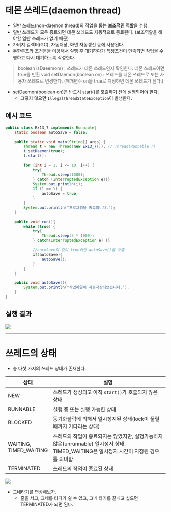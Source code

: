 # 데몬 쓰레드(daemon thread)
- 일반 쓰레드(non-daemon thread)의 작업을 돕는 **보조적인 역할**을 수행.
- 일반 쓰레드가 모두 종료되면 데몬 쓰레드도 자동적으로 종료된다. (보조역할을 해야할 일반 쓰레드가 없기 때문)
- 가비지 컬렉터(GC), 자동저장, 화면 자동갱신 등에 사용된다.
- 무한루프와 조건문을 이용해서 실행 후 대기하다가 특정조건이 만족되면 작업을 수행하고 다시 대기하도록 작성한다.

> boolean isDaeemon() : 쓰레드가 데몬 쓰레드인지 확인한다. 데몬 쓰레드이면 true를 반환
> void setDaemon(boolean on) : 쓰레드를 데몬 쓰레드로 또는 사용자 쓰레드로 변경한다. (매개변수 on을 true로 지정하면 데몬 쓰레드가 된다.)

- setDaemon(boolean on)은 반드시 start()를 호출하기 전에 실행되어야 한다.
   - 그렇지 않으면 `IllegalThreadStateException`이 발생한다.

## 예시 코드
```java
public class Ex13_7 implements Runnable{
    static boolean autoSave = false;

    public static void main(String[] args) {
        Thread t = new Thread(new Ex13_7()); // Thread(Runnable r)
        t.setDaemon(true);
        t.start();

        for (int i = 1; i <= 10; i++) {
            try{
                Thread.sleep(1000);
            } catch (InterruptedException e){}
            System.out.println(i);
            if (i == 5) {
                autoSave = true;
            }
        }
        System.out.println("프로그램을 종료합니다.");
    }

    public void run(){
        while (true) {
            try{
                Thread.sleep(3 * 1000);
            } catch(InterruptedException e) {}

            //autoSave의 값이 true이면 autoSave()를 호출
            if(autoSave){
                autoSave();
            }
        }
    }

    public void autoSave(){
        System.out.println("작업파일이 자동저장되었습니다.");
    }
}

```

## 실행 결과

![](https://images.velog.io/images/nathan29849/post/6c465f22-94f2-4d50-ab41-addf69be2bdc/image.png)

---

# 쓰레드의 상태
- 총 다섯 가지의 쓰레드 상태가 존재한다.

|상태|설명|
|--|--|
|NEW|쓰레드가 생성되고 아직 `start()`가 호출되지 않은 상태|
|RUNNABLE|실행 중 또는 실행 가능한 상태|
|BLOCKED|동기화블럭에 의해서 일시정지된 상태(lock이 풀릴 때까지 기다리는 상태)|
|WAITING, </br> TIMED_WAITING|쓰레드의 작업이 종료되지는 않았지만, 실행가능하지 않은(unrunnable) 일시정지 상태. </br> TIMED_WAITING은 일시정지 시간이 지정된 경우를 의미함|
|TERMINATED|쓰레드의 작업이 종료된 상태|

![](https://images.velog.io/images/nathan29849/post/105ea6b7-9f0c-486f-a99f-c4c90818c3cf/image.png)

- 그네타기를 연상해보자.
   - 줄을 서고, 그네를 타다가 쉴 수 있고, 그네 타기를 끝내고 싶으면 TERMINATED가 되면 된다.

